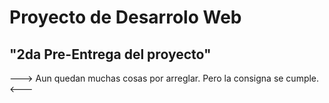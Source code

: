 # Proyecto de Desarrolo Web

## "2da Pre-Entrega del proyecto"

---> Aun quedan muchas cosas por arreglar. Pero la consigna se cumple. <---